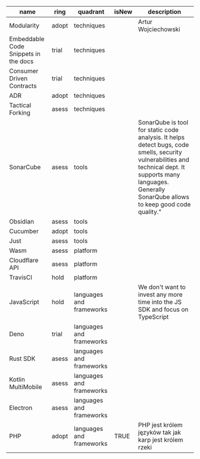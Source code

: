 | name | ring | quadrant | isNew | description |
| ---- | ---- | -------- | ----- | ------------|
|Modularity|adopt|techniques||Artur Wojciechowski|
|Embeddable Code Snippets in the docs|trial|techniques|||
|Consumer Driven Contracts|trial|techniques|||
|ADR|adopt|techniques|||
|Tactical Forking|asess|techniques|||
|SonarCube|asess|tools||SonarQube is tool for static code analysis. It helps detect bugs, code smells, security vulnerabilities and technical dept. It supports many languages. Generally SonarQube allows to keep good code quality."
|Obsidian|asess|tools|||
|Cucumber|adopt|tools|||
|Just|asess|tools|||
|Wasm|asess|platform|||
|Cloudflare API|asess|platform|||
|TravisCI|hold|platform|||
|JavaScript|hold|languages and frameworks|| We don't want to invest any more time into the JS SDK and focus on TypeScript|
|Deno|trial|languages and frameworks|||
|Rust SDK|asess|languages and frameworks|||
|Kotlin MultiMobile|asess|languages and frameworks|||
|Electron|asess|languages and frameworks|||
|PHP|adopt|languages and frameworks|TRUE| PHP jest królem języków tak jak karp jest królem rzeki|